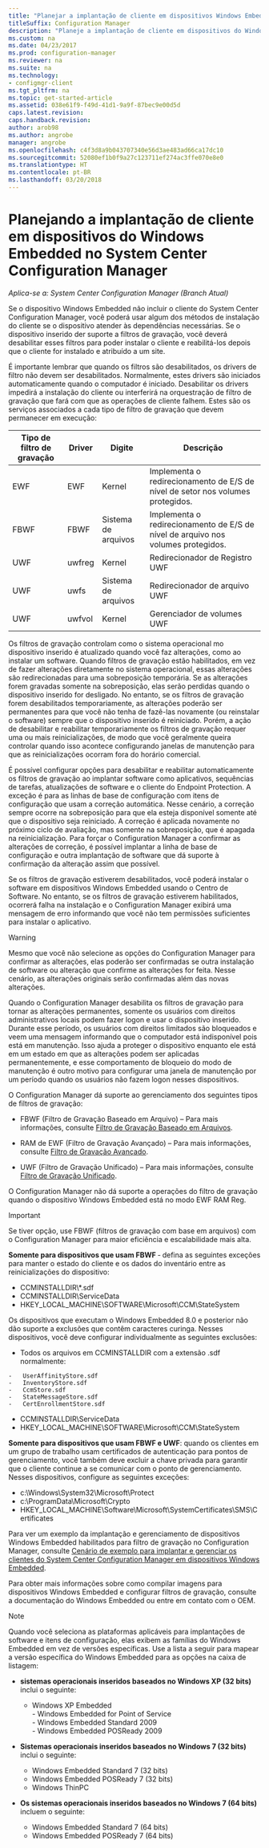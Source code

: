 ```yaml
---
title: "Planejar a implantação de cliente em dispositivos Windows Embedded"
titleSuffix: Configuration Manager
description: "Planeje a implantação de cliente em dispositivos do Windows Embedded no System Center Configuration Manager."
ms.custom: na
ms.date: 04/23/2017
ms.prod: configuration-manager
ms.reviewer: na
ms.suite: na
ms.technology:
- configmgr-client
ms.tgt_pltfrm: na
ms.topic: get-started-article
ms.assetid: 038e61f9-f49d-41d1-9a9f-87bec9e00d5d
caps.latest.revision: 
caps.handback.revision: 
author: arob98
ms.author: angrobe
manager: angrobe
ms.openlocfilehash: c4f3d8a9b043707340e56d3ae483ad66ca17dc10
ms.sourcegitcommit: 52080ef1b0f9a27c123711ef274ac3ffe070e8e0
ms.translationtype: HT
ms.contentlocale: pt-BR
ms.lasthandoff: 03/20/2018
---
```

# <a name="planning-for-client-deployment-to-windows-embedded-devices-in-system-center-configuration-manager"></a>Planejando a implantação de cliente em dispositivos do Windows Embedded no System Center Configuration Manager

*Aplica-se a: System Center Configuration Manager (Branch Atual)*

<a name="BKMK_DeployClientEmbedded"></a> Se o dispositivo Windows Embedded não incluir o cliente do System Center Configuration Manager, você poderá usar algum dos métodos de instalação do cliente se o dispositivo atender às dependências necessárias. Se o dispositivo inserido der suporte a filtros de gravação, você deverá desabilitar esses filtros para poder instalar o cliente e reabilitá-los depois que o cliente for instalado e atribuído a um site.  

 É importante lembrar que quando os filtros são desabilitados, os drivers de filtro não devem ser desabilitados. Normalmente, estes drivers são iniciados automaticamente quando o computador é iniciado. Desabilitar os drivers impedirá a instalação do cliente ou interferirá na orquestração de filtro de gravação que fará com que as operações de cliente falhem. Estes são os serviços associados a cada tipo de filtro de gravação que devem permanecer em execução:  

|Tipo de filtro de gravação|Driver|Digite|Descrição|  
|-----------------------|------------|----------|-----------------|  
|EWF|EWF|Kernel|Implementa o redirecionamento de E/S de nível de setor nos volumes protegidos.|  
|FBWF|FBWF|Sistema de arquivos|Implementa o redirecionamento de E/S de nível de arquivo nos volumes protegidos.|  
|UWF|uwfreg|Kernel|Redirecionador de Registro UWF|  
|UWF|uwfs|Sistema de arquivos|Redirecionador de arquivo UWF|  
|UWF|uwfvol|Kernel|Gerenciador de volumes UWF|  

 Os filtros de gravação controlam como o sistema operacional mo dispositivo inserido é atualizado quando você faz alterações, como ao instalar um software. Quando filtros de gravação estão habilitados, em vez de fazer alterações diretamente no sistema operacional, essas alterações são redirecionadas para uma sobreposição temporária. Se as alterações forem gravadas somente na sobreposição, elas serão perdidas quando o dispositivo inserido for desligado. No entanto, se os filtros de gravação forem desabilitados temporariamente, as alterações poderão ser permanentes para que você não tenha de fazê-las novamente (ou reinstalar o software) sempre que o dispositivo inserido é reiniciado. Porém, a ação de desabilitar e reabilitar temporariamente os filtros de gravação requer uma ou mais reinicializações, de modo que você geralmente queira controlar quando isso acontece configurando janelas de manutenção para que as reinicializações ocorram fora do horário comercial.  

 É possível configurar opções para desabilitar e reabilitar automaticamente os filtros de gravação ao implantar software como aplicativos, sequências de tarefas, atualizações de software e o cliente do Endpoint Protection. A exceção é para as linhas de base de configuração com itens de configuração que usam a correção automática. Nesse cenário, a correção sempre ocorre na sobreposição para que ela esteja disponível somente até que o dispositivo seja reiniciado. A correção é aplicada novamente no próximo ciclo de avaliação, mas somente na sobreposição, que é apagada na reinicialização. Para forçar o Configuration Manager a confirmar as alterações de correção, é possível implantar a linha de base de configuração e outra implantação de software que dá suporte à confirmação da alteração assim que possível.  

 Se os filtros de gravação estiverem desabilitados, você poderá instalar o software em dispositivos Windows Embedded usando o Centro de Software. No entanto, se os filtros de gravação estiverem habilitados, ocorrerá falha na instalação e o Configuration Manager exibirá uma mensagem de erro informando que você não tem permissões suficientes para instalar o aplicativo.  

> [!WARNING]  
>  Mesmo que você não selecione as opções do Configuration Manager para confirmar as alterações, elas poderão ser confirmadas se outra instalação de software ou alteração que confirme as alterações for feita. Nesse cenário, as alterações originais serão confirmadas além das novas alterações.  

 Quando o Configuration Manager desabilita os filtros de gravação para tornar as alterações permanentes, somente os usuários com direitos administrativos locais podem fazer logon e usar o dispositivo inserido. Durante esse período, os usuários com direitos limitados são bloqueados e veem uma mensagem informando que o computador está indisponível pois está em manutenção. Isso ajuda a proteger o dispositivo enquanto ele está em um estado em que as alterações podem ser aplicadas permanentemente, e esse comportamento de bloqueio do modo de manutenção é outro motivo para configurar uma janela de manutenção por um período quando os usuários não fazem logon nesses dispositivos.  

 O Configuration Manager dá suporte ao gerenciamento dos seguintes tipos de filtros de gravação:  

-   FBWF (Filtro de Gravação Baseado em Arquivo) – Para mais informações, consulte [Filtro de Gravação Baseado em Arquivos](http://go.microsoft.com/fwlink/?LinkID=204717).  

-   RAM de EWF (Filtro de Gravação Avançado) – Para mais informações, consulte [Filtro de Gravação Avançado](http://go.microsoft.com/fwlink/?LinkId=204718).  

-   UWF (Filtro de Gravação Unificado) – Para mais informações, consulte [Filtro de Gravação Unificado](http://go.microsoft.com/fwlink/?LinkId=309236).  

 O Configuration Manager não dá suporte a operações do filtro de gravação quando o dispositivo Windows Embedded está no modo EWF RAM Reg.  

> [!IMPORTANT]  
>  Se tiver opção, use FBWF (filtros de gravação com base em arquivos) com o Configuration Manager para maior eficiência e escalabilidade mais alta.
>
> **Somente para dispositivos que usam FBWF** ‑ defina as seguintes exceções para manter o estado do cliente e os dados do inventário entre as reinicializações do dispositivo:  
>   
>  -   CCMINSTALLDIR\\\*.sdf  
> -   CCMINSTALLDIR\ServiceData  
> -   HKEY_LOCAL_MACHINE\SOFTWARE\Microsoft\CCM\StateSystem  
>   
>  Os dispositivos que executam o Windows Embedded 8.0 e posterior não dão suporte a exclusões que contêm caracteres curinga. Nesses dispositivos, você deve configurar individualmente as seguintes exclusões:  
>   
>  -   Todos os arquivos em CCMINSTALLDIR com a extensão .sdf normalmente:  
>   
>     -   UserAffinityStore.sdf  
>     -   InventoryStore.sdf  
>     -   CcmStore.sdf  
>     -   StateMessageStore.sdf  
>     -   CertEnrollmentStore.sdf  
> -   CCMINSTALLDIR\ServiceData  
> -   HKEY_LOCAL_MACHINE\SOFTWARE\Microsoft\CCM\StateSystem  
>   
> **Somente para dispositivos que usam FBWF e UWF**: quando os clientes em um grupo de trabalho usam certificados de autenticação para pontos de gerenciamento, você também deve excluir a chave privada para garantir que o cliente continue a se comunicar com o ponto de gerenciamento. Nesses dispositivos, configure as seguintes exceções:  
>   
>  -   c:\Windows\System32\Microsoft\Protect  
> -   c:\ProgramData\Microsoft\Crypto  
> -   HKEY_LOCAL_MACHINE\Software\Microsoft\SystemCertificates\SMS\Certificates  

 Para ver um exemplo da implantação e gerenciamento de dispositivos Windows Embedded habilitados para filtro de gravação no Configuration Manager, consulte [Cenário de exemplo para implantar e gerenciar os clientes do System Center Configuration Manager em dispositivos Windows Embedded](../../../../core/clients/deploy/example-scenario-for-deploying-and-managing-clients-on-windows-embedded-devices.md).  

 Para obter mais informações sobre como compilar imagens para dispositivos Windows Embedded e configurar filtros de gravação, consulte a documentação do Windows Embedded ou entre em contato com o OEM.  

> [!NOTE]  
>  Quando você seleciona as plataformas aplicáveis para implantações de software e itens de configuração, elas exibem as famílias do Windows Embedded em vez de versões específicas. Use a lista a seguir para mapear a versão específica do Windows Embedded para as opções na caixa de listagem:  
>   
>  -   **sistemas operacionais inseridos baseados no Windows XP (32 bits)** inclui o seguinte:  
>   
>      -   Windows XP Embedded  
>     -   Windows Embedded for Point of Service  
>     -   Windows Embedded Standard 2009  
>     -   Windows Embedded POSReady 2009  
> -   **Sistemas operacionais inseridos baseados no Windows 7 (32 bits)** inclui o seguinte:  
>   
>      -   Windows Embedded Standard 7 (32 bits)  
>     -   Windows Embedded POSReady 7 (32 bits)  
>     -   Windows ThinPC  
> -   **Os sistemas operacionais inseridos baseados no Windows 7 (64 bits)** incluem o seguinte:  
>   
>      -   Windows Embedded Standard 7 (64 bits)  
>     -   Windows Embedded POSReady 7 (64 bits)
